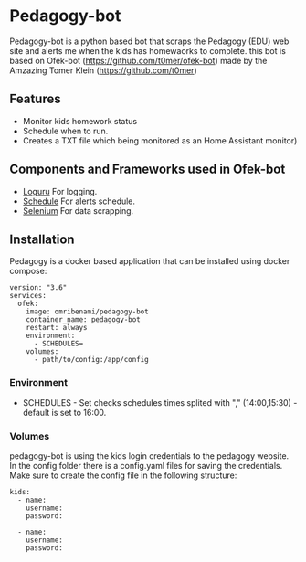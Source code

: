 # Pedagogy-bot
Pedagogy-bot is a python based bot that scraps the Pedagogy (EDU) web site and alerts me when the kids has homewaorks to complete. this bot is based on Ofek-bot (https://github.com/t0mer/ofek-bot) made by the Amzazing Tomer Klein (https://github.com/t0mer)

## Features
 - Monitor kids homework status
 - Schedule when to run.
 - Creates a TXT file which being monitored as an Home Assistant monitor)


## Components and Frameworks used in Ofek-bot
* [Loguru](https://pypi.org/project/loguru/) For logging.
* [Schedule](https://pypi.org/project/schedule/) For alerts schedule.
* [Selenium](https://selenium-python.readthedocs.io/) For data scrapping.

## Installation
Pedagogy is a docker based application that can be installed using docker compose:
```
version: "3.6"
services:
  ofek:
    image: omribenami/pedagogy-bot
    container_name: pedagogy-bot
    restart: always
    environment:
      - SCHEDULES=
    volumes:
      - path/to/config:/app/config
```

### Environment
* SCHEDULES - Set checks schedules times splited with "," (14:00,15:30) - default is set to 16:00.

### Volumes
pedagogy-bot is using the kids login credentials to the pedagogy website.
In the config folder there is a config.yaml files for saving the credentials.
Make sure to create the config file in the following structure:

```
kids:
  - name: 
    username: 
    password: 

  - name: 
    username: 
    password: 
```
